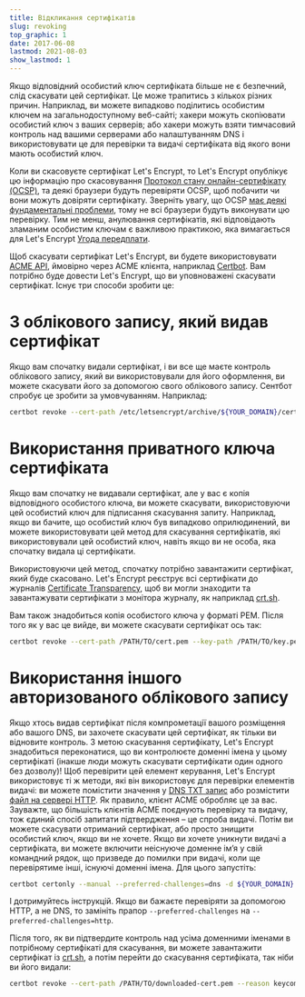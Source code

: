 ```yaml
---
title: Відкликання сертифікатів
slug: revoking
top_graphic: 1
date: 2017-06-08
lastmod: 2021-08-03
show_lastmod: 1
---
```



Якщо відповідний особистий ключ сертифіката більше не є безпечний, слід скасувати цей сертифікат. Це може трапитись з кількох різних причин. Наприклад, ви можете випадково поділитись особистим ключем на загальнодоступному веб-сайті; хакери можуть скопіювати особистий ключ з ваших серверів; або хакери можуть взяти тимчасовий контроль над вашими серверами або налаштуванням DNS і використовувати це для перевірки та видачі сертифіката від якого вони мають особистий ключ.

Коли ви скасовуєте сертифікат Let's Encrypt, то Let's Encrypt опублікує цю інформацію про скасовування [ Протокол стану онлайн-сертифікату (OCSP)](https://en.wikipedia.org/wiki/Online_Certificate_Status_Protocol), та деякі браузери будуть перевіряти OCSP, щоб побачити чи вони можуть довіряти сертифікату. Зверніть увагу, що OCSP [має деякі фундаментальні проблеми](https://www.imperialviolet.org/2011/03/18/revocation.html), тому не всі браузери будуть виконувати цю перевірку. Тим не менш, анулювання сертифікатів, які відповідають зламаним особистим ключам є важливою практикою, яка вимагається для Let's Encrypt [Угода передплати](/repository).

Щоб скасувати сертифікат Let's Encrypt, ви будете використовувати [ACME API](https://github.com/letsencrypt/boulder/blob/main/docs/acme-divergences.md), ймовірно через ACME клієнта, наприклад [Certbot](https://certbot.eff.org/). Вам потрібно буде довести Let's Encrypt, що ви уповноважені скасувати сертифікат. Існує три способи зробити це:

# З облікового запису, який видав сертифікат

Якщо вам спочатку видали сертифікат, і ви все ще маєте контроль облікового запису, який ви використовували для його оформлення, ви можете скасувати його за допомогою свого облікового запису. Сентбот спробує це зробити за умовчуванням. Наприклад:

```bash
certbot revoke --cert-path /etc/letsencrypt/archive/${YOUR_DOMAIN}/cert1.pem --reason keycompromise
```

# Використання приватного ключа сертифіката

Якщо вам спочатку не видавали сертифікат, але у вас є копія відповідного особистого ключа, ви можете скасувати, використовуючи цей особистий ключ для підписання скасування запиту. Наприклад, якщо ви бачите, що особистий ключ був випадково оприлюдинений, ви можете використовувати цей метод для скасування сертифікатів, які використовували цей особистий ключ, навіть якщо ви не особа, яка спочатку видала ці сертифікати.

Використовуючи цей метод, спочатку потрібно завантажити сертифікат, який буде скасовано. Let's Encrypt реєструє всі сертифікати до журналів [Certificate Transparency](https://www.certificate-transparency.org/), щоб ви могли знаходити та завантажувати сертифікати з монітора журналу, як наприклад [crt.sh](https://crt.sh/).

Вам також знадобиться копія особистого ключа у форматі PEM. Після того як у вас це вийде, ви можете скасувати сертифікат ось так:

```bash
certbot revoke --cert-path /PATH/TO/cert.pem --key-path /PATH/TO/key.pem --reason keycompromise
```

# Використання іншого авторизованого облікового запису

Якщо хтось видав сертифікат після компрометації вашого розміщення або вашого DNS, ви захочете скасувати цей сертифікат, як тільки ви відновите контроль. З метою скасування сертифікату, Let's Encrypt знадобиться переконатися, що ви контролюєте доменні імена у цьому сертифікаті (інакше люди можуть скасувати сертифікати один одного без дозволу)! Щоб перевірити цей елемент керування, Let's Encrypt використовує ті ж методи, які він використовує для перевірки елементів видачі: ви можете помістити значення у [DNS TXT запис](https://tools.ietf.org/html/rfc8555#section-8.4) або розмістити [файл на сервері HTTP](https://tools.ietf.org/html/rfc8555#section-8.3). Як правило, клієнт ACME обробляє це за вас. Зауважте, що більшість клієнтів ACME поєднують перевірку та видачу, тож єдиний спосіб запитати підтвердження – це спроба видачі. Потім ви можете скасувати отриманий сертифікат, або просто знищити особистий ключ, якщо ви не хочете. Якщо ви хочете уникнути видачі a сертифіката, ви можете включити неіснуюче доменне ім’я у свій командний рядок, що призведе до помилки при видачі, коли ще перевірятиме інші, існуючі доменні імена. Для цього запустіть:

```bash
certbot certonly --manual --preferred-challenges=dns -d ${YOUR_DOMAIN} -d nonexistent.${YOUR_DOMAIN}
```

І дотримуйтесь інструкцій. Якщо ви бажаєте перевіряти за допомогою HTTP, а не DNS, то замініть прапор `--preferred-challenges` на `--preferred-challenges=http`.

Після того, як ви підтвердите контроль над усіма доменними іменами в потрібному сертифікаті для скасування, ви можете завантажити сертифікат із [crt.sh](https://crt.sh/), а потім перейти до скасування сертифіката, так ніби ви його видали:

```bash
certbot revoke --cert-path /PATH/TO/downloaded-cert.pem --reason keycompromise
```
